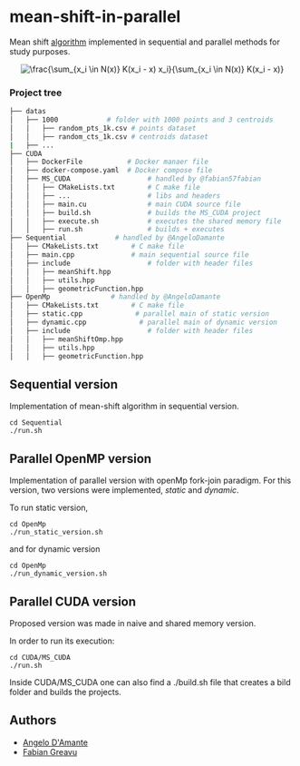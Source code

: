 # mean-shift-in-parallel
Mean shift [algorithm](https://en.wikipedia.org/wiki/Mean_shift) implemented in sequential and parallel methods for study purposes.

<p align=center>
   <img src="https://latex.codecogs.com/gif.latex?\bg_white&space;\frac{\sum_{x_i&space;\in&space;N(x)}&space;K(x_i&space;-&space;x)&space;x_i}{\sum_{x_i&space;\in&space;N(x)}&space;K(x_i&space;-&space;x)}" title="\frac{\sum_{x_i \in N(x)} K(x_i - x) x_i}{\sum_{x_i \in N(x)} K(x_i - x)}" />
</p>

### Project tree

```bash 
├── datas
│   ├── 1000            # folder with 1000 points and 3 centroids
│   │   ├── random_pts_1k.csv # points dataset
│   │   ├── random_cts_1k.csv # centroids dataset
|   ├── ...
├── CUDA           
│   ├── DockerFile           # Docker manaer file
│   ├── docker-compose.yaml  # Docker compose file
│   ├── MS_CUDA                   # handled by @fabian57fabian
│   │   ├── CMakeLists.txt        # C make file
│   │   ├── ...                   # libs and headers
│   │   ├── main.cu               # main CUDA source file
│   │   ├── build.sh              # builds the MS_CUDA project
│   │   ├── execute.sh            # executes the shared memory file
│   │   ├── run.sh                # builds + executes
├── Sequential            # handled by @AngeloDamante
│   ├── CMakeLists.txt        # C make file
│   ├── main.cpp              # main sequential source file
│   ├── include                   # folder with header files
│   │   ├── meanShift.hpp
│   │   ├── utils.hpp
│   │   ├── geometricFunction.hpp 
├── OpenMp               # handled by @AngeloDamante
│   ├── CMakeLists.txt        # C make file
│   ├── static.cpp             # parallel main of static version
│   ├── dynamic.cpp             # parallel main of dynamic version
│   ├── include                   # folder with header files
│   │   ├── meanShiftOmp.hpp
│   │   ├── utils.hpp
│   │   ├── geometricFunction.hpp 
```


## Sequential version
Implementation of mean-shift algorithm in sequential version.

```
cd Sequential 
./run.sh
```


## Parallel OpenMP version
Implementation of parallel version with openMp fork-join paradigm. For this version, two versions were implemented, <i>static</i> and <i>dynamic</i>.

To run static version,
```
cd OpenMp
./run_static_version.sh
```

and for dynamic version
```
cd OpenMp
./run_dynamic_version.sh
```

## Parallel CUDA version

Proposed version was made in naive and shared memory version.

In order to run its execution:

```
cd CUDA/MS_CUDA
./run.sh
```

Inside CUDA/MS_CUDA one can also find a ./build.sh file that creates a bild folder and builds the projects.

## Authors
+ <a href="https://github.com/AngeloDamante"> Angelo D'Amante </a>
+ <a href="https://github.com/fabian57fabian"> Fabian Greavu </a>